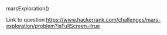 marsExploration()

Link to question https://www.hackerrank.com/challenges/mars-exploration/problem?isFullScreen=true